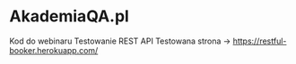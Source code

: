 # AkademiaQA.pl 
Kod do webinaru Testowanie REST API
Testowana strona -> https://restful-booker.herokuapp.com/
